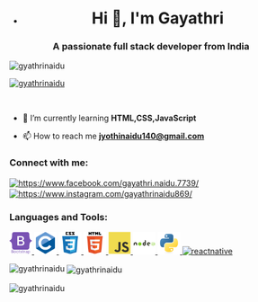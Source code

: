 - <h1 align="center">Hi 👋, I'm Gayathri</h1>
<h3 align="center">A passionate full stack developer from India</h3>

<p align="left"> <img src="https://komarev.com/ghpvc/?username=gyathrinaidu&label=Profile%20views&color=0e75b6&style=flat" alt="gyathrinaidu" /> </p>

<p align="left"> <a href="https://github.com/ryo-ma/github-profile-trophy"><img src="https://github-profile-trophy.vercel.app/?username=gyathrinaidu" alt="gyathrinaidu" /></a> </p>

<p align="left"> <a href="https://twitter.com/" target="blank"><img src="https://img.shields.io/twitter/follow/?logo=twitter&style=for-the-badge" alt="" /></a> </p>

- 🌱 I’m currently learning **HTML,CSS,JavaScript**

- 📫 How to reach me **jyothinaidu140@gmail.com**

<h3 align="left">Connect with me:</h3>
<p align="left">
<a href="https://fb.com/https://www.facebook.com/gayathri.naidu.7739/" target="blank"><img align="center" src="https://raw.githubusercontent.com/rahuldkjain/github-profile-readme-generator/master/src/images/icons/Social/facebook.svg" alt="https://www.facebook.com/gayathri.naidu.7739/" height="30" width="40" /></a>
<a href="https://instagram.com/https://www.instagram.com/gayathrinaidu869/" target="blank"><img align="center" src="https://raw.githubusercontent.com/rahuldkjain/github-profile-readme-generator/master/src/images/icons/Social/instagram.svg" alt="https://www.instagram.com/gayathrinaidu869/" height="30" width="40" /></a>
</p>

<h3 align="left">Languages and Tools:</h3>
<p align="left"> <a href="https://getbootstrap.com" target="_blank" rel="noreferrer"> <img src="https://raw.githubusercontent.com/devicons/devicon/master/icons/bootstrap/bootstrap-plain-wordmark.svg" alt="bootstrap" width="40" height="40"/> </a> <a href="https://www.cprogramming.com/" target="_blank" rel="noreferrer"> <img src="https://raw.githubusercontent.com/devicons/devicon/master/icons/c/c-original.svg" alt="c" width="40" height="40"/> </a> <a href="https://www.w3schools.com/css/" target="_blank" rel="noreferrer"> <img src="https://raw.githubusercontent.com/devicons/devicon/master/icons/css3/css3-original-wordmark.svg" alt="css3" width="40" height="40"/> </a> <a href="https://www.w3.org/html/" target="_blank" rel="noreferrer"> <img src="https://raw.githubusercontent.com/devicons/devicon/master/icons/html5/html5-original-wordmark.svg" alt="html5" width="40" height="40"/> </a> <a href="https://developer.mozilla.org/en-US/docs/Web/JavaScript" target="_blank" rel="noreferrer"> <img src="https://raw.githubusercontent.com/devicons/devicon/master/icons/javascript/javascript-original.svg" alt="javascript" width="40" height="40"/> </a> <a href="https://nodejs.org" target="_blank" rel="noreferrer"> <img src="https://raw.githubusercontent.com/devicons/devicon/master/icons/nodejs/nodejs-original-wordmark.svg" alt="nodejs" width="40" height="40"/> </a> <a href="https://www.python.org" target="_blank" rel="noreferrer"> <img src="https://raw.githubusercontent.com/devicons/devicon/master/icons/python/python-original.svg" alt="python" width="40" height="40"/> </a> <a href="https://reactnative.dev/" target="_blank" rel="noreferrer"> <img src="https://reactnative.dev/img/header_logo.svg" alt="reactnative" width="40" height="40"/> </a> </p>

<p><img align="left" src="https://github-readme-stats.vercel.app/api/top-langs?username=gyathrinaidu&show_icons=true&locale=en&layout=compact" alt="gyathrinaidu" /></p>

<p>&nbsp;<img align="center" src="https://github-readme-stats.vercel.app/api?username=gyathrinaidu&show_icons=true&locale=en" alt="gyathrinaidu" /></p>

<p><img align="center" src="https://github-readme-streak-stats.herokuapp.com/?user=gyathrinaidu&" alt="gyathrinaidu" /></p>
